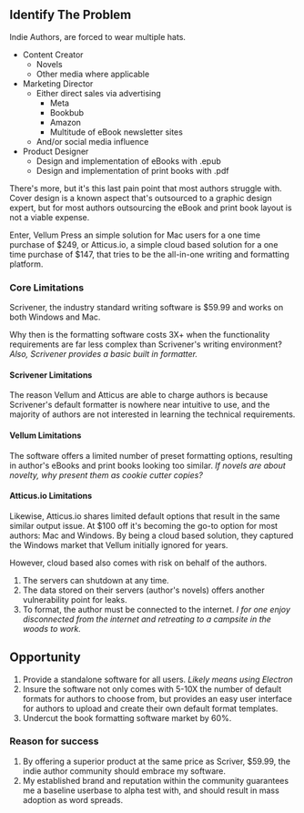 ## Identify The Problem

Indie Authors, are forced to wear multiple hats.

- Content Creator
  - Novels
  - Other media where applicable
- Marketing Director
  - Either direct sales via advertising
    - Meta
    - Bookbub
    - Amazon
    - Multitude of eBook newsletter sites
  - And/or social media influence
- Product Designer
  - Design and implementation of eBooks with .epub
  - Design and implementation of print books with .pdf

There's more, but it's this last pain point that most authors struggle with. Cover design is a known aspect that's outsourced to a graphic design expert, but for most authors outsourcing the eBook and print book layout is not a viable expense.

Enter, Vellum Press an simple solution for Mac users for a one time purchase of $249, or Atticus.io, a simple cloud based solution for a one time purchase of $147, that tries to be the all-in-one writing and formatting platform.

### Core Limitations

Scrivener, the industry standard writing software is $59.99 and works on both Windows and Mac.

Why then is the formatting software costs 3X+ when the functionality requirements are far less complex than Scrivener's writing environment? _Also, Scrivener provides a basic built in formatter._

#### Scrivener Limitations

The reason Vellum and Atticus are able to charge authors is because Scrivener's default formatter is nowhere near intuitive to use, and the majority of authors are not interested in learning the technical requirements.

#### Vellum Limitations

The software offers a limited number of preset formatting options, resulting in author's eBooks and print books looking too similar. _If novels are about novelty, why present them as cookie cutter copies?_

#### Atticus.io Limitations

Likewise, Atticus.io shares limited default options that result in the same similar output issue. At $100 off it's becoming the go-to option for most authors: Mac and Windows. By being a cloud based solution, they captured the Windows market that Vellum initially ignored for years.

However, cloud based also comes with risk on behalf of the authors.

1. The servers can shutdown at any time.
2. The data stored on their servers (author's novels) offers another vulnerability point for leaks.
3. To format, the author must be connected to the internet. _I for one enjoy disconnected from the internet and retreating to a campsite in the woods to work._

## Opportunity

1. Provide a standalone software for all users. _Likely means using Electron_
2. Insure the software not only comes with 5-10X the number of default formats for authors to choose from, but provides an easy user interface for authors to upload and create their own default format templates.
3. Undercut the book formatting software market by 60%.

### Reason for success

1. By offering a superior product at the same price as Scriver, $59.99, the indie author community should embrace my software.
2. My established brand and reputation within the community guarantees me a baseline userbase to alpha test with, and should result in mass adoption as word spreads.
